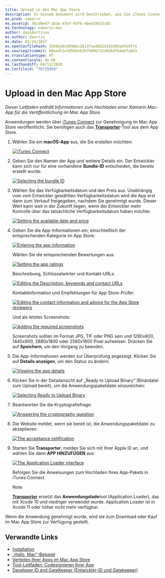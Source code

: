 ```yaml
---
title: Upload in den Mac App Store
description: In diesem Dokument wird beschrieben, wie Sie iTunes Connect verwenden können, um eine Xamarin.Mac-App in den Mac App Store hochzuladen. Dabei werden die Informationen erläutert, die iTunes Connect erfordert, um den Vorgang abzuschließen.
ms.prod: xamarin
ms.assetid: 30cd0e47-1b2e-47ef-93f6-4bed20b15c03
ms.technology: xamarin-mac
author: davidortinau
ms.author: daortin
ms.date: 03/14/2017
ms.openlocfilehash: 5569e10c059dec26137aadb814101992ed7e9f7e
ms.sourcegitcommit: b0ea451e18504e6267b896732dd26df64ddfa843
ms.translationtype: HT
ms.contentlocale: de-DE
ms.lasthandoff: 04/13/2020
ms.locfileid: "76725050"
---
```

# <a name="upload-to-mac-app-store"></a>Upload in den Mac App Store

_Dieser Leitfaden enthält Informationen zum Hochladen einer Xamarin.Mac-App für die Veröffentlichung im Mac App Store._

Anwendungen werden über [iTunes Connect](https://itunesconnect.apple.com/) zur Genehmigung im Mac App Store veröffentlicht. Sie benötigen auch das [**Transporter**](https://apps.apple.com/us/app/transporter/id1450874784?mt=12)-Tool aus dem App Store.

1. Wählen Sie ein **macOS-App** aus, die Sie erstellen möchten:

    [![](uploading-images/image65.png "iTunes Connect")](uploading-images/image65.png#lightbox)

2. Geben Sie den Namen der App und weitere Details ein. Der Entwickler kann sich nur für eine vorhandene **Bundle-ID** entscheiden, die bereits erstellt wurde:

    [![](uploading-images/image66.png "Selecting the bundle ID")](uploading-images/image66.png#lightbox)

3. Wählen Sie das Verfügbarkeitsdatum und den Preis aus. Unabhängig vom vom Entwickler gewählten Verfügbarkeitsdatum wird die App erst dann zum Verkauf freigegeben, nachdem Sie genehmigt wurde. Dieser Wert kann weit in der Zukunft liegen, wenn der Entwickler mehr Kontrolle über das tatsächliche Verfügbarkeitsdatum haben möchte:

    [![](uploading-images/image67.png "Setting the available date and price")](uploading-images/image67.png#lightbox)

4. Geben Sie die App-Informationen ein, einschließlich der entsprechenden Kategorie im App Store:

    [![](uploading-images/image68.png "Entering the app information")](uploading-images/image68.png#lightbox)

    Wählen Sie die entsprechenden Bewertungen aus:

    [![](uploading-images/image69.png "Setting the app ratings")](uploading-images/image69.png#lightbox)

    Beschreibung, Schlüsselwörter und Kontakt-URLs:

    [![](uploading-images/image70.png "Editing the Description, keywords and contact URLs")](uploading-images/image70.png#lightbox)

    Kontaktinformation und Empfehlungen für App Store-Prüfer:

    [![](uploading-images/image71.png "Editing the contact information and advice for the App Store reviewers")](uploading-images/image71.png#lightbox)

    Und als letztes Screenshots:

    [![](uploading-images/image72.png "Adding the required screenshots")](uploading-images/image72.png#lightbox)

    Screenshots sollten im Format JPG, TIF oder PNG sein und 1280x800, 1440x900, 2880x1800 oder 2560x1600 Pixel aufweisen. Drücken Sie auf **Speichern**, um den Vorgang zu beenden.

5. Die App-Informationen werden zur Überprüfung angezeigt. Klicken Sie auf **Details anzeigen**, um den Status zu ändern:

    [![](uploading-images/image73.png "Viewing the app details")](uploading-images/image73.png#lightbox)

6. Klicken Sie in der Detailansicht auf „Ready to Upload Binary“ (Binärdatei zum Upload bereit), um die Anwendungspaketdatei einzureichen:

    [![](uploading-images/image74.png "Selecting Ready to Upload Binary")](uploading-images/image74.png#lightbox)

7. Beantworten Sie die Kryptografiefrage:

    [![](uploading-images/image75.png "Answering the cryptography question")](uploading-images/image75.png#lightbox)

8. Die Website meldet, wenn sie bereit ist, die Anwendungspaketdatei zu akzeptieren:

    [![](uploading-images/image76.png "The acceptance notification")](uploading-images/image76.png#lightbox)

9. Starten Sie **Transporter**, melden Sie sich mit Ihrer Apple ID an, und wählen Sie dann **APP HINZUFÜGEN** aus:

    [![](uploading-images/transporter01-sml.png "The Application Loader interface")](uploading-images/transporter01.png#lightbox)

    Befolgen Sie die Anweisungen zum Hochladen Ihres App-Pakets in iTunes Connect.

    > [!NOTE]
    > [**Transporter**](https://apps.apple.com/us/app/transporter/id1450874784?mt=12) ersetzt das **Anwendungslade**tool (Application Loader), das mit Xcode 10 und niedriger verwendet wurde.
    > Application Loader ist in Xcode 11 oder höher nicht mehr verfügbar.

Wenn die Anwendung genehmigt wurde, wird sie zum Download oder Kauf im Mac App Store zur Verfügung gestellt.

## <a name="related-links"></a>Verwandte Links

- [Installation](~//mac/get-started/installation.md)
- [„Hallo, Mac“-Beispiel](~/mac/get-started/hello-mac.md)
- [Verteilen Ihrer Apps im Mac App Store](https://developer.apple.com/devcenter/mac/checklist/)
- [Tool-Leitfaden: Codesignieren Ihrer App](https://developer.apple.com/library/mac/#documentation/ToolsLanguages/Conceptual/OSXWorkflowGuide/CodeSigning/CodeSigning.html)
- [Developer ID and GateKeeper (Entwickler-ID und Gatekeeper)](https://developer.apple.com/developer-id/)
